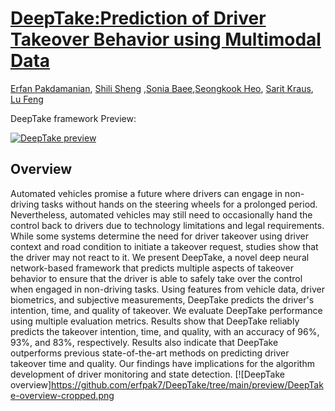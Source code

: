# [DeepTake:Prediction of Driver Takeover Behavior using Multimodal Data](https://arxiv.org/abs/2012.15441)
[Erfan Pakdamanian](https://www.cs.virginia.edu/~ep2ca/index.html), [Shili Sheng](https://www.researchgate.net/profile/Shili_Sheng) ,[Sonia Baee](http://soniabaee.com),[Seongkook Heo](https://seongkookheo.com), [Sarit Kraus](https://u.cs.biu.ac.il/~sarit/), [Lu Feng](https://www.cs.virginia.edu/~lufeng/)

DeepTake framework Preview:

[![DeepTake preview](https://img.youtube.com/vi/clw8O1t1Zms/0.jpg)](https://www.youtube.com/watch?v=clw8O1t1Zms)


## Overview
Automated vehicles promise a future where drivers can engage in non-driving tasks without hands on the steering wheels for a prolonged period. Nevertheless, automated vehicles may still need to occasionally hand the control back to drivers due to technology limitations and legal requirements. While some systems determine the need for driver takeover using driver context and road condition to initiate a takeover request, studies show that the driver may not react to it. We present DeepTake, a novel deep neural network-based framework that predicts multiple aspects of takeover behavior to ensure that the driver is able to safely take over the control when engaged in non-driving tasks. Using features from vehicle data, driver biometrics, and subjective measurements, DeepTake predicts the driver's intention, time, and quality of takeover. We evaluate DeepTake performance using multiple evaluation metrics. Results show that DeepTake reliably predicts the takeover intention, time, and quality, with an accuracy of 96%, 93%, and 83%, respectively. Results also indicate that DeepTake outperforms previous state-of-the-art methods on predicting driver takeover time and quality. Our findings have implications for the algorithm development of driver monitoring and state detection.
[![DeepTake overview]https://github.com/erfpak7/DeepTake/tree/main/preview/DeepTake-overview-cropped.png
